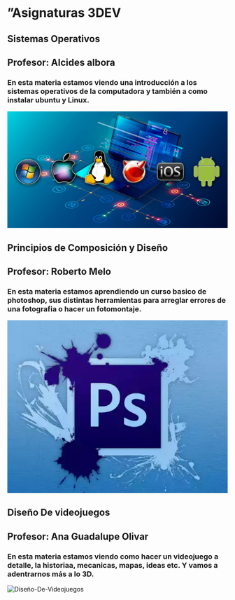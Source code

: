 # ”Asignaturas 3DEV

## Sistemas Operativos 

## Profesor: Alcides albora 

### En esta materia estamos viendo una introducción a los sistemas operativos de la computadora y también a como instalar ubuntu y Linux.

![Imagen-Sistemas-operativos](../Assets/Sistemas%20operativos.jpg)


## Principios de Composición y Diseño 

## Profesor: Roberto Melo 

### En esta materia estamos aprendiendo un curso basico de photoshop, sus distintas herramientas para arreglar errores de una fotografia o hacer un fotomontaje.

![Imagen-comp-y-Diseño](../Assets/Principios%20de%20composición%20y%20diseño.jpg)

## Diseño De videojuegos

## Profesor: Ana Guadalupe Olivar

### En esta materia estamos viendo como hacer un videojuego a detalle, la historiaa, mecanicas, mapas, ideas etc. Y vamos a adentrarnos más a lo 3D.

![Diseño-De-Videojuegos](../Assets/Diseño-De-Videojuegos.jpg)

